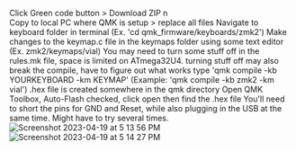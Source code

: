 Click Green code button > Download ZIP n\
Copy to local PC where QMK is setup > replace all files
Navigate to keyboard folder in terminal (Ex. 'cd qmk_firmware/keyboards/zmk2')
Make changes to the keymap.c file in the keymaps folder using some text editor (Ex. zmk2/keymaps/vial)
You may need to turn some stuff off in the rules.mk file, space is limited on ATmega32U4. turning stuff off may also break the compile, have to figure out what works
type 'qmk compile -kb YOURKEYBOARD -km KEYMAP' (Example: 'qmk compile -kb zmk2 -km vial')
.hex file is created somewhere in the qmk directory
Open QMK Toolbox, Auto-Flash checked, click open then find the .hex file
You'll need to short the pins for GND and Reset, while also plugging in the USB at the same time. Might have to try several times.
![Screenshot 2023-04-19 at 5 13 56 PM](https://user-images.githubusercontent.com/97918638/233219279-7a1651b0-1350-4d74-81f0-d5b7e91fff41.png)
![Screenshot 2023-04-19 at 5 14 27 PM](https://user-images.githubusercontent.com/97918638/233219307-b6aa9ada-31f1-4894-944b-bb38b54b0efd.png)
